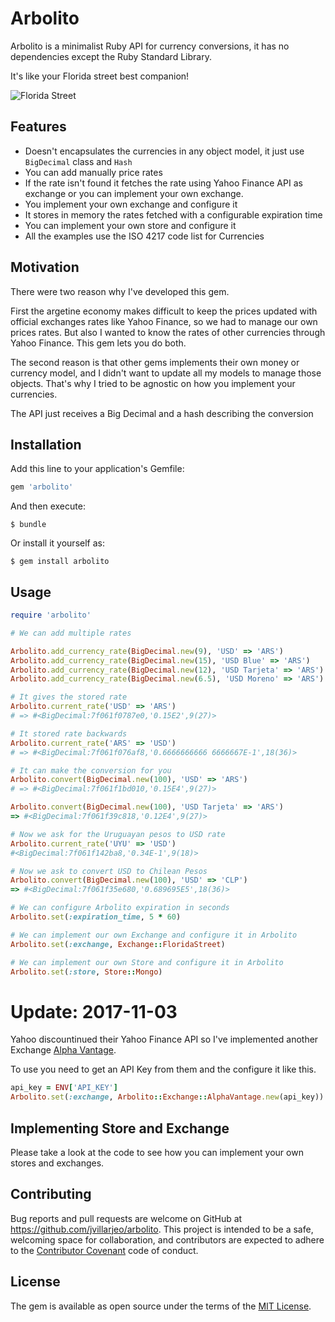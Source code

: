 # Arbolito

Arbolito is a minimalist Ruby API for currency conversions, it has no dependencies except the Ruby Standard Library.

It's like your Florida street best companion!

![Florida Street](http://i.imgur.com/qupBCJN.jpg)

## Features
  * Doesn't encapsulates the currencies in any object model, it just use `BigDecimal` class and `Hash`
  * You can add manually price rates 
  * If the rate isn't found it fetches the rate using Yahoo Finance API as exchange or you can implement your own exchange.
  * You implement your own exchange and configure it
  * It stores in memory the rates fetched with a configurable expiration time
  * You can implement your own store and configure it
  * All the examples use the ISO 4217 code list for Currencies

## Motivation
There were two reason why I've developed this gem. 

First the argetine economy makes difficult to keep the prices updated with official exchanges rates like Yahoo Finance, so we had to manage our own prices rates. But also I wanted to know the rates of other currencies through Yahoo Finance. This gem lets you do both. 

The second reason is that other gems implements their own money or currency model, and I didn't want to update all my models to manage those objects. That's why I tried to be agnostic on how you implement your currencies. 

The API just receives a Big Decimal and a hash describing the conversion

## Installation

Add this line to your application's Gemfile:

```ruby
gem 'arbolito'
```
And then execute:

    $ bundle
Or install it yourself as:

    $ gem install arbolito
## Usage

``` ruby 
require 'arbolito'

# We can add multiple rates

Arbolito.add_currency_rate(BigDecimal.new(9), 'USD' => 'ARS')
Arbolito.add_currency_rate(BigDecimal.new(15), 'USD Blue' => 'ARS')
Arbolito.add_currency_rate(BigDecimal.new(12), 'USD Tarjeta' => 'ARS')
Arbolito.add_currency_rate(BigDecimal.new(6.5), 'USD Moreno' => 'ARS')

# It gives the stored rate
Arbolito.current_rate('USD' => 'ARS')
# => #<BigDecimal:7f061f0787e0,'0.15E2',9(27)>

# It stored rate backwards
Arbolito.current_rate('ARS' => 'USD')
# => #<BigDecimal:7f061f076af8,'0.6666666666 6666667E-1',18(36)>

# It can make the conversion for you
Arbolito.convert(BigDecimal.new(100), 'USD' => 'ARS')
# => #<BigDecimal:7f061f1bd010,'0.15E4',9(27)>

Arbolito.convert(BigDecimal.new(100), 'USD Tarjeta' => 'ARS')
=> #<BigDecimal:7f061f39c818,'0.12E4',9(27)>

# Now we ask for the Uruguayan pesos to USD rate
Arbolito.current_rate('UYU' => 'USD')
#<BigDecimal:7f061f142ba8,'0.34E-1',9(18)>

# Now we ask to convert USD to Chilean Pesos
Arbolito.convert(BigDecimal.new(100), 'USD' => 'CLP')
=> #<BigDecimal:7f061f35e680,'0.689695E5',18(36)>

# We can configure Arbolito expiration in seconds
Arbolito.set(:expiration_time, 5 * 60)

# We can implement our own Exchange and configure it in Arbolito 
Arbolito.set(:exchange, Exchange::FloridaStreet)

# We can implement our own Store and configure it in Arbolito 
Arbolito.set(:store, Store::Mongo)

```

# Update: 2017-11-03 
Yahoo discountinued their Yahoo Finance API so I've implemented another Exchange [Alpha Vantage](https://www.alphavantage.co/).

To use you need to get an API Key from them and the configure it like this. 

```ruby
api_key = ENV['API_KEY']
Arbolito.set(:exchange, Arbolito::Exchange::AlphaVantage.new(api_key))
```

## Implementing Store and Exchange

Please take a look at the code to see how you can implement your own stores and exchanges.

## Contributing

Bug reports and pull requests are welcome on GitHub at https://github.com/jvillarjeo/arbolito. This project is intended to be a safe, welcoming space for collaboration, and contributors are expected to adhere to the [Contributor Covenant](contributor-covenant.org) code of conduct.


## License

The gem is available as open source under the terms of the [MIT License](http://opensource.org/licenses/MIT).

